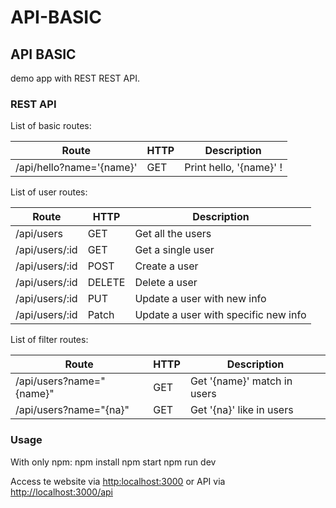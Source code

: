 # API-BASIC

## API BASIC
demo app with REST REST API.

### REST API

List of basic routes:

Route	| HTTP	| Description
--------	| -------	| ---------------
/api/hello?name='{name}' | GET | Print hello, '{name}' !

List of user routes:

Route	| HTTP	| Description
--------	| -------	| ---------------
/api/users | GET | Get all the users
/api/users/:id | GET | Get a single user
/api/users/:id | POST | Create a user
/api/users/:id | DELETE | Delete a user
/api/users/:id | PUT | Update a user with new info
/api/users/:id | Patch | Update a user with specific new info

List of filter routes:

Route	| HTTP	| Description
--------	| -------	| ---------------
/api/users?name="{name}" | GET | Get '{name}' match in users
/api/users?name="{na}" | GET | Get '{na}' like in users

### Usage
With only npm:
	npm install
	npm start
	npm run dev

Access te website via [http:localhost:3000](http:localhost:3000) or API via [http://localhost:3000/api](http://localhost:3000/api)

